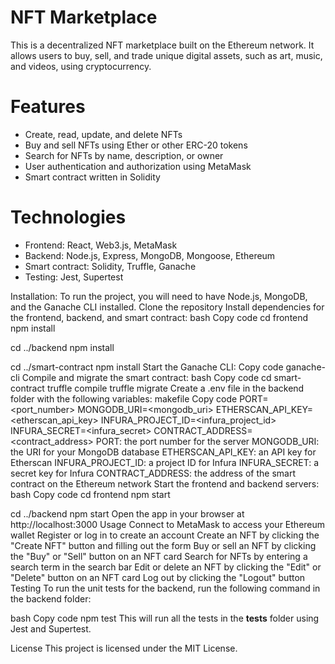 # NFT Marketplace
This is a decentralized NFT marketplace built on the Ethereum network. It allows users to buy, sell, and trade unique digital assets, such as art, music, and videos, using cryptocurrency.<br/>
# Features
<ul>
 
  <li>Create, read, update, and delete NFTs</li>
  <li>Buy and sell NFTs using Ether or other ERC-20 tokens</li>
  <li>Search for NFTs by name, description, or owner</li>
  <li>User authentication and authorization using MetaMask</li>
  <li>Smart contract written in Solidity</li>
  </li>
</ul>

# Technologies

<ul>
 <li>Frontend: React, Web3.js, MetaMask</li>
 <li>Backend: Node.js, Express, MongoDB, Mongoose, Ethereum</li></li>
 <li>Smart contract: Solidity, Truffle, Ganache</li>
 <li>Testing: Jest, Supertest</li>
</ul>
Installation:
To run the project, you will need to have Node.js, MongoDB, and the Ganache CLI installed.
</ul>
Clone the repository
Install dependencies for the frontend, backend, and smart contract:
bash
Copy code
cd frontend
npm install

cd ../backend
npm install

cd ../smart-contract
npm install
Start the Ganache CLI:
Copy code
ganache-cli
Compile and migrate the smart contract:
bash
Copy code
cd smart-contract
truffle compile
truffle migrate
Create a .env file in the backend folder with the following variables:
makefile
Copy code
PORT=<port_number>
MONGODB_URI=<mongodb_uri>
ETHERSCAN_API_KEY=<etherscan_api_key>
INFURA_PROJECT_ID=<infura_project_id>
INFURA_SECRET=<infura_secret>
CONTRACT_ADDRESS=<contract_address>
PORT: the port number for the server
MONGODB_URI: the URI for your MongoDB database
ETHERSCAN_API_KEY: an API key for Etherscan
INFURA_PROJECT_ID: a project ID for Infura
INFURA_SECRET: a secret key for Infura
CONTRACT_ADDRESS: the address of the smart contract on the Ethereum network
Start the frontend and backend servers:
bash
Copy code
cd frontend
npm start

cd ../backend
npm start
Open the app in your browser at http://localhost:3000
Usage
Connect to MetaMask to access your Ethereum wallet
Register or log in to create an account
Create an NFT by clicking the "Create NFT" button and filling out the form
Buy or sell an NFT by clicking the "Buy" or "Sell" button on an NFT card
Search for NFTs by entering a search term in the search bar
Edit or delete an NFT by clicking the "Edit" or "Delete" button on an NFT card
Log out by clicking the "Logout" button
Testing
To run the unit tests for the backend, run the following command in the backend folder:

bash
Copy code
npm test
This will run all the tests in the __tests__ folder using Jest and Supertest.

License
This project is licensed under the MIT License.
